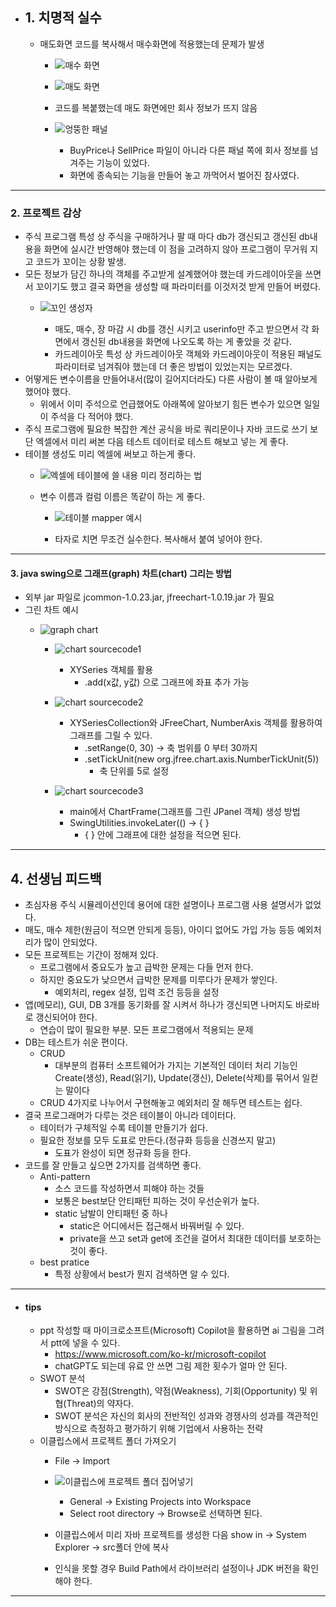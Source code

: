 - ## 1. 치명적 실수
	- 매도화면 코드를 복사해서 매수화면에 적용했는데 문제가 발생
		- ![매수 화면](https://github.com/user-attachments/assets/6b77c5a3-fb14-4487-92c2-7ea7f745b691)


		- ![매도 화면](https://github.com/user-attachments/assets/36417214-2121-4f0f-ad3e-4b269ab82041)


		- 코드를 복붙했는데 매도 화면에만 회사 정보가 뜨지 않음
		- ![엉뚱한 패널](https://github.com/user-attachments/assets/048c13c7-d661-4d73-beac-c027b9772764)


			- BuyPrice나 SellPrice 파일이 아니라 다른 패널 쪽에 회사 정보를 넘겨주는 기능이 있었다.
			- 화면에 종속되는 기능을 만들어 놓고 까먹어서 벌어진 참사였다.

---
### 2. 프로젝트 감상
- 주식 프로그램 특성 상 주식을 구매하거나 팔 때 마다 db가 갱신되고 갱신된 db내용을 화면에 실시간 반영해야 했는데 이 점을 고려하지 않아 프로그램이 무거워 지고 코드가 꼬이는 상황 발생.
- 모든 정보가 담긴 하나의 객체를 주고받게 설계했어야 했는데 카드레이아웃을 쓰면서 꼬이기도 했고 결국 화면을 생성할 때 파라미터를 이것저것 받게 만들어 버렸다.
	- ![꼬인 생성자](https://github.com/user-attachments/assets/9018c6ab-3c8c-4dc2-bf87-44a491718d77)

		- 매도, 매수, 장 마감 시 db를 갱신 시키고 userinfo만 주고 받으면서 각 화면에서 갱신된 db내용을 화면에 나오도록 하는 게 좋았을 것 같다.
		- 카드레이아웃 특성 상 카드레이아웃 객체와 카드레이아웃이 적용된 패널도 파라미터로 넘겨줘야 했는데 더 좋은 방법이 있었는지는 모르겠다.
- 어떻게든 변수이름을 만들어내서(많이 길어지더라도) 다른 사람이 볼 때 알아보게 했어야 했다.
	- 위에서 이미 주석으로 언급했어도 아래쪽에 알아보기 힘든 변수가 있으면 일일이 주석을 다 적어야 했다. 
- 주식 프로그램에 필요한 복잡한 계산 공식을 바로 쿼리문이나 자바 코드로 쓰기 보단 엑셀에서 미리 써본 다음 테스트 데이터로 테스트 해보고 넣는 게 좋다.
- 테이블 생성도 미리 엑셀에 써보고 하는게 좋다.
	- ![엑셀에 테이블에 쓸 내용 미리 정리하는 법](https://github.com/user-attachments/assets/f522a5b6-2027-4156-8dab-c7bda675d34a)

	- 변수 이름과 컬럼 이름은 똑같이 하는 게 좋다.
		- ![테이블 mapper 예시](https://github.com/user-attachments/assets/e9e13806-18bb-42ff-9c27-90aedfb1b070)

		- 타자로 치면 무조건 실수한다. 복사해서 붙여 넣어야 한다.

---
#### 3. java swing으로 그래프(graph) 차트(chart) 그리는 방법
- 외부 jar 파일로 jcommon-1.0.23.jar, jfreechart-1.0.19.jar 가 필요
- 그린 차트 예시
	- ![graph chart](https://github.com/user-attachments/assets/850917df-f77c-46d6-87df-dd55e64506cd)

		- ![chart sourcecode1](https://github.com/user-attachments/assets/7fe8d595-5ca4-4864-909b-548d05096636)

			- XYSeries 객체를 활용
				- .add(x값, y값) 으로 그래프에 좌표 추가 가능
		- ![chart sourcecode2](https://github.com/user-attachments/assets/70efddf7-ea7e-4908-a58a-a121e2921532)

			- XYSeriesCollection와 JFreeChart, NumberAxis 객체를 활용하여 그래프를 그릴 수 있다.
				- .setRange(0, 30) -> 축 범위를 0 부터 30까지
				- .setTickUnit(new org.jfree.chart.axis.NumberTickUnit(5))
					- 축 단위를 5로 설정
		- ![chart sourcecode3](https://github.com/user-attachments/assets/e16b3b00-e612-4b4e-9d78-5b98600cfb1f)

			- main에서 ChartFrame(그래프를 그린 JPanel 객체) 생성 방법
			- SwingUtilities.invokeLater(() -> { }
				- { } 안에 그래프에 대한 설정을 적으면 된다.

---
## 4. 선생님 피드백
- 초심자용 주식 시뮬레이션인데 용어에 대한 설명이나 프로그램 사용 설명서가 없었다.
- 매도, 매수 제한(원금이 적으면 안되게 등등), 아이디 없어도 가입 가능 등등 예외처리가 많이 안되었다.
- 모든 프로젝트는 기간이 정해져 있다.
	- 프로그램에서 중요도가 높고 급박한 문제는 다들 먼저 한다.
	- 하지만 중요도가 낮으면서 급박한 문제를 미루다가 문제가 쌓인다.
		- 예외처리, regex 설정, 입력 조건 등등을 설정
- 앱(메모리), GUI, DB 3개를 동기화를 잘 시켜서 하나가 갱신되면 나머지도 바로바로 갱신되어야 한다.
	- 연습이 많이 필요한 부분. 모든 프로그램에서 적용되는 문제
- DB는 테스트가 쉬운 편이다.
	- CRUD
		- 대부분의 컴퓨터 소프트웨어가 가지는 기본적인 데이터 처리 기능인 Create(생성), Read(읽기), Update(갱신), Delete(삭제)를 묶어서 일컫는 말이다
	- CRUD 4가지로 나누어서 구현해놓고 예외처리 잘 해두면 테스트는 쉽다.
- 결국 프로그래머가 다루는 것은 테이블이 아니라 데이터다.
	- 테이터가 구체적일 수록 테이블 만들기가 쉽다.
	- 필요한 정보를 모두 도표로 만든다.(정규화 등등을 신경쓰지 말고)
		- 도표가 완성이 되면 정규화 등을 한다.
- 코드를 잘 만들고 싶으면 2가지를 검색하면 좋다.
	- Anti-pattern
		- 소스 코드를 작성하면서 피해야 하는 것들
		- 보통은 best보단 안티패턴 피하는 것이 우선순위가 높다.
		- static 남발이 안티패턴 중 하나
			- static은 어디에서든 접근해서 바꿔버릴 수 있다.
			- private을 쓰고 set과 get에 조건을 걸어서 최대한 데이터를 보호하는것이 좋다.
	- best pratice
		- 특정 상황에서 best가 뭔지 검색하면 알 수 있다.

---
- #### tips
	- ppt 작성할 때 마이크로소프트(Microsoft) Copilot을 활용하면 ai 그림을 그려서 ptt에 넣을 수 있다.
		- https://www.microsoft.com/ko-kr/microsoft-copilot
  		- chatGPT도 되는데 유료 안 쓰면 그림 제한 횟수가 얼마 안 된다.
	- SWOT 분석
		- SWOT은 강점(Strength), 약점(Weakness), 기회(Opportunity) 및 위협(Threat)의 약자다. 
		- SWOT 분석은 자신의 회사의 전반적인 성과와 경쟁사의 성과를 객관적인 방식으로 측정하고 평가하기 위해 기업에서 사용하는 전략
	- 이클립스에서 프로젝트 폴더 가져오기
		- File -> Import
		- ![이클립스에 프로젝트 폴더 집어넣기](https://github.com/user-attachments/assets/24f0c73a-0a1e-4a29-b9e4-18db817bef0d)

			- General -> Existing Projects into Workspace
			- Select root directory -> Browse로 선택하면 된다.
		- 이클립스에서 미리 자바 프로젝트를 생성한 다음 show in -> System Explorer -> src폴더 안에 복사
		- 인식을 못할 경우 Build Path에서 라이브러리 설정이나 JDK 버전을 확인해야 한다.

---

